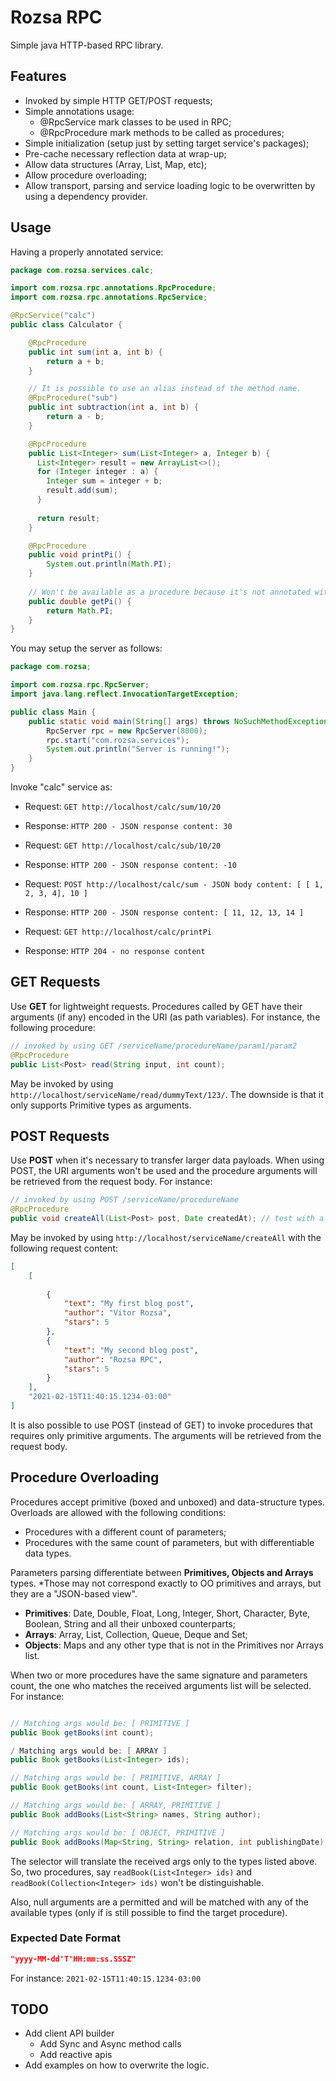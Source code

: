 # Rozsa RPC
Simple java HTTP-based RPC library.

## Features

- Invoked by simple HTTP GET/POST requests;
- Simple annotations usage:
  - @RpcService mark classes to be used in RPC;
  - @RpcProcedure mark methods to be called as procedures;
- Simple initialization (setup just by setting target service's packages);
- Pre-cache necessary reflection data at wrap-up;
- Allow data structures (Array, List, Map, etc);
- Allow procedure overloading;
- Allow transport, parsing and service loading logic to be overwritten by using a dependency provider.

## Usage

Having a properly annotated service:

```Java
package com.rozsa.services.calc;

import com.rozsa.rpc.annotations.RpcProcedure;
import com.rozsa.rpc.annotations.RpcService;

@RpcService("calc")
public class Calculator {

    @RpcProcedure
    public int sum(int a, int b) {
        return a + b;
    }

    // It is possible to use an alias instead of the method name.
    @RpcProcedure("sub")
    public int subtraction(int a, int b) {
        return a - b;
    }

    @RpcProcedure
    public List<Integer> sum(List<Integer> a, Integer b) {
      List<Integer> result = new ArrayList<>();
      for (Integer integer : a) {
        Integer sum = integer + b;
        result.add(sum);
      }
  
      return result;
    }

    @RpcProcedure
    public void printPi() {
        System.out.println(Math.PI);
    }
    
    // Won't be available as a procedure because it's not annotated with @RpcProcedure
    public double getPi() {
        return Math.PI;
    }
}
```

You may setup the server as follows:

```Java
package com.rozsa;

import com.rozsa.rpc.RpcServer;
import java.lang.reflect.InvocationTargetException;

public class Main {
    public static void main(String[] args) throws NoSuchMethodException, InstantiationException, IllegalAccessException, InvocationTargetException {
        RpcServer rpc = new RpcServer(8000);
        rpc.start("com.rozsa.services");
        System.out.println("Server is running!");
    }
}
```

Invoke "calc" service as:

- Request: ``GET http://localhost/calc/sum/10/20``
- Response: ``HTTP 200 - JSON response content: 30``


- Request: ``GET http://localhost/calc/sub/10/20``
- Response: ``HTTP 200 - JSON response content: -10``


- Request: ``POST http://localhost/calc/sum - JSON body content: [ [ 1, 2, 3, 4], 10 ]``
- Response: ``HTTP 200 - JSON response content: [ 11, 12, 13, 14 ]``


- Request: ``GET http://localhost/calc/printPi``
- Response: ``HTTP 204 - no response content``

## GET Requests

Use <b>GET</b> for lightweight requests. Procedures called by GET have their arguments (if any) encoded in the URI (as
path variables). For instance, the following procedure:
```Java
// invoked by using GET /serviceName/procedureName/param1/param2
@RpcProcedure
public List<Post> read(String input, int count);
```

May be invoked by using ``http://localhost/serviceName/read/dummyText/123/``. The downside is that it only supports
Primitive types as arguments.

## POST Requests

Use <b>POST</b> when it's necessary to transfer larger data payloads. When using POST, the URI arguments won't be used
and the procedure arguments will be retrieved from the request body. For instance:
```Java
// invoked by using POST /serviceName/procedureName
@RpcProcedure
public void createAll(List<Post> post, Date createdAt); // test with a date.
```

May be invoked by using ``http://localhost/serviceName/createAll`` with the following request content:
```JSON
[
    [
        
        {
            "text": "My first blog post",
            "author": "Vitor Rozsa",
            "stars": 5
        },
        {
            "text": "My second blog post",
            "author": "Rozsa RPC",
            "stars": 5
        }
    ],
    "2021-02-15T11:40:15.1234-03:00"
]
```

It is also possible to use POST (instead of GET) to invoke procedures that requires only primitive arguments. The
arguments will be retrieved from the request body.

## Procedure Overloading

Procedures accept primitive (boxed and unboxed) and data-structure types. Overloads are allowed  with the following
conditions:

- Procedures with a different count of parameters;
- Procedures with the same count of parameters, but with differentiable data types.

Parameters parsing differentiate between <b>Primitives, Objects and Arrays</b> types. *Those may not correspond exactly
to OO primitives and arrays, but they are a "JSON-based view".

- <b>Primitives</b>: Date, Double, Float, Long, Integer, Short, Character, Byte, Boolean, String and all their unboxed
  counterparts;
- <b>Arrays</b>: Array, List, Collection, Queue, Deque and Set;
- <b>Objects</b>: Maps and any other type that is not in the Primitives nor Arrays list.

When two or more procedures have the same signature and parameters count, the one who matches the received arguments
list will be selected. For instance:

```Java

// Matching args would be: [ PRIMITIVE ]
public Book getBooks(int count);

/ Matching args would be: [ ARRAY ]
public Book getBooks(List<Integer> ids);

// Matching args would be: [ PRIMITIVE, ARRAY ]
public Book getBooks(int count, List<Integer> filter);

// Matching args would be: [ ARRAY, PRIMITIVE ]
public Book addBooks(List<String> names, String author);

// Matching args would be: [ OBJECT, PRIMITIVE ]
public Book addBooks(Map<String, String> relation, int publishingDate);
```

The selector will translate the received args only to the types listed above. So, two procedures, say
`readBook(List<Integer> ids)` and `readBook(Collection<Integer> ids)` won't be distinguishable.

Also, null arguments are a permitted and will be matched with any of the available types (only if is still possible to
find the target procedure).


### Expected Date Format

```Json
"yyyy-MM-dd'T'HH:mm:ss.SSSZ"
```

For instance: ``2021-02-15T11:40:15.1234-03:00``

## TODO

- Add client API builder
  - Add Sync and Async method calls
  - Add reactive apis
- Add examples on how to overwrite the logic.
